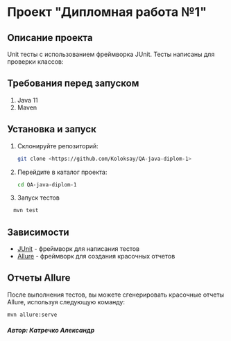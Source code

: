 # Проект "Дипломная работа №1"

## Описание проекта

Unit тесты с использованием фреймворка JUnit. 
Тесты написаны для проверки классов: 

## Требования перед запуском

1. Java 11
2. Maven

## Установка и запуск

1. Склонируйте репозиторий:

   ```bash
   git clone <https://github.com/Koloksay/QA-java-diplom-1>
   
2. Перейдите в каталог проекта:

   ```bash
   cd QA-java-diplom-1
   
3. Запуск тестов
  ```bash
    mvn test
  ```
## Зависимости

* [JUnit](https://junit.org/junit4/) - фреймворк для написания тестов
* [Allure](http://allure.qatools.ru/) - фреймворк для создания красочных отчетов


## Отчеты Allure
После выполнения тестов, вы можете сгенерировать красочные отчеты Allure, используя следующую команду:

```bash
mvn allure:serve
```

##### Автор: Катречко Александр
